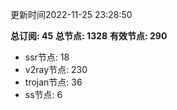 更新时间2022-11-25 23:28:50

**总订阅: 45**
**总节点: 1328**
**有效节点: 290**
- ssr节点: 18
- v2ray节点: 230
- trojan节点: 36
- ss节点: 6
